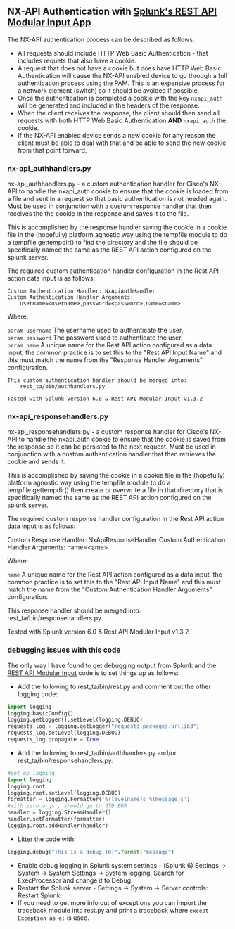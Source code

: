 ## NX-API Authentication with [Splunk's REST API Modular Input App](http://apps.splunk.com/app/1546/)

The NX-API authentication process can be described as follows:

 * All requests should include HTTP Web Basic Authentication - that includes requets that also have a cookie.
 * A request that does not have a cookie but does have HTTP Web Basic Authentication will cause the NX-API enabled device to go through a full authentication process using the PAM.  This is an expensive process for a network element (switch) so it should be avoided if possible.
 * Once the authentication is completed a cookie with the key `nxapi_auth` will be generated and included in the headers of the response.
 * When the client receives the response, the client should then send all requests with both HTTP Web Basic Authentication **AND** `nxapi_auth` the cookie.
 * If the NX-API enabled device sends a new cookie for any reason the client must be able to deal with that and be able to send the new cookie from that point forward.

### nx-api_authhandlers.py

nx-api_authhandlers.py - a custom authentication handler for Cisco's NX-API
to handle the nxapi_auth cookie to ensure that the cookie is loaded from a 
file and sent in a request so that basic authentication is not needed again.
Must be used in conjunction with a custom response handler that then
receives the the cookie in the response and saves it to the file.

This is accomplished by the response handler saving the cookie in a cookie
file in the (hopefully) platform agnostic way using the tempfile module to
do a tempfile.gettempdir() to find the directory and the file should be
specifically named the same as the REST API action configured on the splunk
server.

The required custom authentication handler configuration in the Rest API
action data input is as follows:

    Custom Authentication Handler: NxApiAuthHandler
    Custom Authentication Handler Arguments:
        username=<username>,password=<password>,name=<name>

Where:

```param username``` The username used to authenticate the user.<br />
```param password``` The password used to authenticate the user.<br />
```param name``` A unique name for the Rest API action configured as a
    data input, the common practice is to set this to the "Rest API
    Input Name" and this must match the name from the "Response
    Handler Arguments" configuration.

    This custom authentication handler should be merged into:
        rest_ta/bin/authhandlers.py

    Tested with Splunk version 6.0 & Rest API Modular Input v1.3.2

### nx-api_responsehandlers.py

nx-api_responsehandlers.py - a custom response handler for Cisco's NX-API
to handle the nxapi_auth cookie to ensure that the cookie is saved from
the response so it can be persisted to the next request.  Must be used in
conjunction with a custom authentication handler that then retrieves the
cookie and sends it.

This is accomplished by saving the cookie in a cookie file in the
(hopefully) platform agnostic way using the tempfile module to do a 
tempfile.gettempdir() then create or overwrite a file in that directory
that is specifically named the same as the REST API action configured on
the splunk server.

The required custom response handler configuration in the Rest API action
data input is as follows:

Custom Response Handler: NxApiResponseHandler
Custom Authentication Handler Arguments:
    name=\<ame> 

Where:

```name``` A unique name for the Rest API action configured as a data input, the common practice is to set this to the "Rest API Input Name" and this must match the name from the "Custom Authentication Handler Arguments" configuration. 

This response handler should be merged into:
    rest_ta/bin/responsehandlers.py

Tested with Splunk version 6.0 & Rest API Modular Input v1.3.2
    
### debugging issues with this code

The only way I have found to get debugging output from Splunk and the [REST API Modular Input](http://apps.splunk.com/app/1546/) code is to set things up as follows:

 * Add the following to rest_ta/bin/rest.py and comment out the other logging code:
 ```python
 import logging
 logging.basicConfig() 
 logging.getLogger().setLevel(logging.DEBUG)
 requests_log = logging.getLogger("requests.packages.urllib3")
 requests_log.setLevel(logging.DEBUG)
 requests_log.propagate = True
 ```
 * Add the following to rest_ta/bin/authhanders.py and/or rest_ta/bin/responsehandlers.py:
 ```python
 #set up logging
 import logging
 logging.root
 logging.root.setLevel(logging.DEBUG)
 formatter = logging.Formatter('%(levelname)s %(message)s')
 #with zero args , should go to STD ERR
 handler = logging.StreamHandler()
 handler.setFormatter(formatter)
 logging.root.addHandler(handler)
 ```
 * Litter the code with:
 ```python
 logging.debug("This is a debug {0}".format("message")
 ```
 * Enable debug logging in Splunk system settings - (Splunk 6) Settings -> System -> System Settings -> System logging.  Search for ExecProcessor and change it to Debug.
 * Restart the Splunk server - Settings -> System -> Server controls: Restart Splunk
 * If you need to get more info out of exceptions you can import the traceback module into rest.py and print a traceback where `except Exception as e:` is used.

